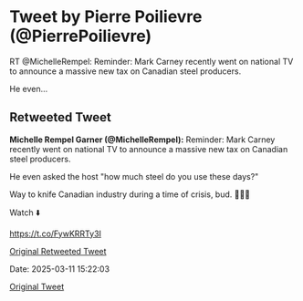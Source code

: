 # Tweet by Pierre Poilievre (@PierrePoilievre)

RT @MichelleRempel: Reminder: Mark Carney recently went on national TV to announce a massive new tax on Canadian steel producers.

He even…

## Retweeted Tweet

**Michelle Rempel Garner (@MichelleRempel):** Reminder: Mark Carney recently went on national TV to announce a massive new tax on Canadian steel producers.

He even asked the host "how much steel do you use these days?"

Way to knife Canadian industry during a time of crisis, bud. 🤦🏼‍♀️

Watch ⬇️

 https://t.co/FywKRRTy3I

[Original Retweeted Tweet](https://x.com/MichelleRempel/status/1899473822941659459)

Date: 2025-03-11 15:22:03

[Original Tweet](https://x.com/PierrePoilievre/status/1899480950188257554)
